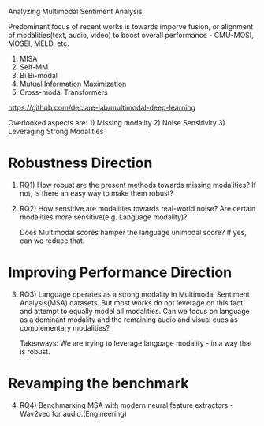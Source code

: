 Analyzing Multimodal Sentiment Analysis

Predominant focus of recent works is towards imporve fusion, or alignment of modalities(text, audio, video) to boost overall performance - CMU-MOSI, MOSEI, MELD, etc.

1. MISA
2. Self-MM
3. Bi Bi-modal
4. Mutual Information Maximization
5. Cross-modal Transformers

https://github.com/declare-lab/multimodal-deep-learning

Overlooked aspects are: 1) Missing modality 2) Noise Sensitivity 3) Leveraging Strong Modalities

# Robustness Direction
1. RQ1) How robust are the present methods towards missing modalities? If not, is there an easy way to make them robust?
2. RQ2) How sensitive are modalities towards real-world noise? Are certain modalities more sensitive(e.g. Language modality)?

    Does Multimodal scores hamper the language unimodal score? If yes, can we reduce that.

# Improving Performance Direction
3. RQ3) Language operates as a strong modality in Multimodal Sentiment Analysis(MSA) datasets. But most works do not leverage on this fact and attempt to equally model all modalities. Can we focus on language as a dominant modality and the remaining audio and visual cues as complementary modalities?

    Takeaways: We are trying to leverage language modality - in a way that is robust.

# Revamping the benchmark
4. RQ4) Benchmarking MSA with modern neural feature extractors - Wav2vec for audio.(Engineering)

